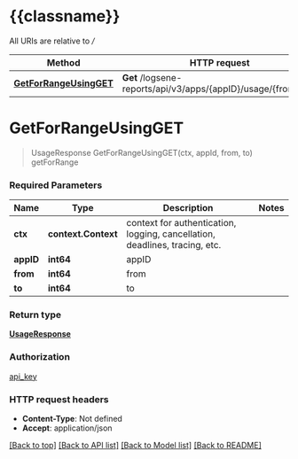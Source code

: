 # {{classname}}

All URIs are relative to */*

| Method                                                                      | HTTP request                                                   | Description |
| --------------------------------------------------------------------------- | -------------------------------------------------------------- | ----------- |
| [**GetForRangeUsingGET**](LogsUsageAPIControllerAPI.md#GetForRangeUsingGET) | **Get** /logsene-reports/api/v3/apps/{appID}/usage/{from}/{to} | getForRange |

# **GetForRangeUsingGET**
> UsageResponse GetForRangeUsingGET(ctx, appId, from, to)
getForRange

### Required Parameters

| Name      | Type                | Description                                                                 | Notes |
| --------- | ------------------- | --------------------------------------------------------------------------- | ----- |
| **ctx**   | **context.Context** | context for authentication, logging, cancellation, deadlines, tracing, etc. |
| **appID** | **int64**           | appID                                                                       |
| **from**  | **int64**           | from                                                                        |
| **to**    | **int64**           | to                                                                          |

### Return type

[**UsageResponse**](UsageResponse.md)

### Authorization

[api_key](../README.md#api_key)

### HTTP request headers

 - **Content-Type**: Not defined
 - **Accept**: application/json

[[Back to top]](#) [[Back to API list]](../README.md#documentation-for-api-endpoints) [[Back to Model list]](../README.md#documentation-for-models) [[Back to README]](../README.md)
